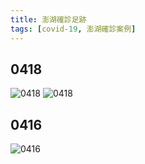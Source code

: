 ```yaml
---
title: 澎湖確診足跡
tags: [covid-19, 澎湖確診案例]
---
```

## 0418
![0418](https://scontent-tpe1-1.xx.fbcdn.net/v/t39.30808-6/278602934_284495617203911_4203482314390232894_n.jpg?_nc_cat=100&ccb=1-5&_nc_sid=730e14&_nc_ohc=paqWGNINSFwAX9exhNp&_nc_ht=scontent-tpe1-1.xx&oh=00_AT_X8wVLeaoJMul2L9sRmR4by46KUdeKn4cnWUgUE2BO8g&oe=626206C1)
![0418](https://scontent-tpe1-1.xx.fbcdn.net/v/t39.30808-6/278174626_284495313870608_9049337449948125732_n.jpg?_nc_cat=102&ccb=1-5&_nc_sid=730e14&_nc_ohc=SEV4IKXZ4HUAX9TVtlG&_nc_ht=scontent-tpe1-1.xx&oh=00_AT8um905sVn33BVZ5tarpGqkKTigy_AU0t7feCzWsR_hdA&oe=626221AF)
## 0416
![0416](https://scontent.ftpe8-2.fna.fbcdn.net/v/t39.30808-6/278472945_283147054005434_4364465518639258034_n.jpg?_nc_cat=100&ccb=1-5&_nc_sid=730e14&_nc_ohc=pWNAxIvfkLoAX-IBZ4V&_nc_ht=scontent.ftpe8-2.fna&oh=00_AT_xJSa60OpXd27H_M7xEPzv50DUkPGoJOBGzYI5bXOJyw&oe=62604D3A)
